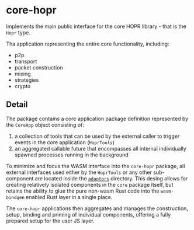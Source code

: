 # core-hopr

Implements the main public interface for the core HOPR library - that is the `Hopr` type.

Tha application representing the entire core functionality, including:
- p2p
- transport
- packet construction
- mixing
- strategies
- crypto

## Detail

The package contains a core application package definition represented by the `CoreApp` object consisting of:
1. a collection of tools that can be used by the external caller to trigger events in the core application (`HoprTools`)
2. an aggregated callable future that encompasses all internal individually spawned processes running in the background

To minimize and focus the WASM interface into the `core-hopr` package, all external interfaces used either by the `HoprTools` 
or any other sub-component are located inside the [`adaptors`](./src/adaptors/) directory. This desing allows for creating 
relatively isolated components in the `core` package itself, but retains the ability to glue the pure non-wasm Rust code 
into the `wasm-bindgen` enabled Rust layer in a single place.

The `core-hopr` applications then aggregates and manages the construction, setup, binding and priming of individual components,
offering a fully prepared setup for the user JS layer.